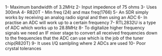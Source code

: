 1- Maximum bandwidth of 3.2MHz
2- Input impedence of 75 ohms
3- Uses 300mA
4- R820T - Min freq (24) and max freq(1766)
5- An SDR simply works by receiving an analog radio signal and then using an ADC
6- In practise an ADC will work up to a certain frequency
7- RTL2832U is a type of ADC which works up to 28.8MHz
8- To digitalize higher frequency signals we need an IF mixer stage to convert all received frequencies down to the frequencies that the ADC can use which is the job of the tuner chip(R820T)
9- It uses I/Q samlpling where 2 ADCs are used
10- Poor crystal tolerances
